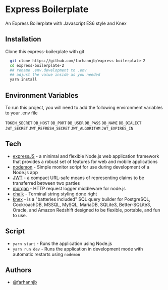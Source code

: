 # Express Boilerplate

An Express Boilerplate with Javascript ES6 style and Knex

## Installation

Clone this express-boilerplate with git

```bash
  git clone https://github.com/farhannjb/express-boilerplate-2
  cd express-boilerplate-2
  ## rename .env.development to .env
  ## adjust the value inside as you needed
  yarn install
```

## Environment Variables

To run this project, you will need to add the following environment variables to your .env file

`TOKEN_SECRET`
`DB_HOST`
`DB_PORT`
`DB_USER`
`DB_PASS`
`DB_NAME`
`DB_DIALECT`
`JWT_SECRET`
`JWT_REFRESH_SECRET`
`JWT_ALGORITHM`
`JWT_EXPIRES_IN`

## Tech

- [expressJS](https://expressjs.com/) - a minimal and flexible Node.js web application framework that provides a robust set of features for web and mobile applications
- [nodemon](https://nodemon.io/) - Simple monitor script for use during development of a Node.js app
- [JWT](https://jwt.io/) - a compact URL-safe means of representing claims to be transferred between two parties
- [morgan](https://github.com/expressjs/morgan) - HTTP request logger middleware for node.js
- [chalk](https://github.com/chalk/chalk#readme) - Terminal string styling done right
- [knex](https://knexjs.org/) - is a "batteries included" SQL query builder for PostgreSQL, CockroachDB, MSSQL, MySQL, MariaDB, SQLite3, Better-SQLite3, Oracle, and Amazon Redshift designed to be flexible, portable, and fun to use.

## Script

- `yarn start` - Runs the application using Node.js
- `yarn run dev` - Runs the application in development mode with automatic restarts using `nodemon`
<!-- - `yarn run typeorm:generate`[^1] - Generates a new migration file based on changes to the entities
- `yarn run typeorm:migrate` - Applies pending migrations to the database -->

## Authors

- [@farhannjb](https://github.com/farhannjb)

<!-- [^1]: If you have generated the migration script, please make sure to change it to ES6 style, such as changing `module.exports` to `export` and remove all unnucessary imported data. -->
